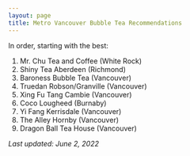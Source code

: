 ```yaml
---
layout: page
title: Metro Vancouver Bubble Tea Recommendations
---
```


In order, starting with the best:

1. Mr. Chu Tea and Coffee (White Rock)
2. Shiny Tea Aberdeen (Richmond)
3. Baroness Bubble Tea (Vancouver)
4. Truedan Robson/Granville (Vancouver)
5. Xing Fu Tang Cambie (Vancouver)
6. Coco Lougheed (Burnaby)
7. Yi Fang Kerrisdale (Vancouver)
8. The Alley Hornby (Vancouver)
9. Dragon Ball Tea House (Vancouver)

*Last updated: June 2, 2022*
